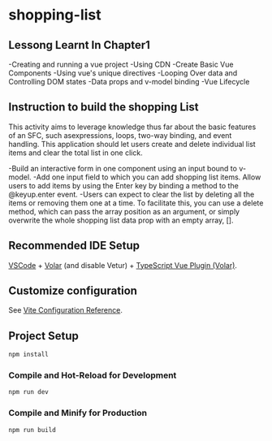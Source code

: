 # shopping-list

## Lessong Learnt In Chapter1

-Creating and running a vue project
-Using CDN
-Create Basic Vue Components
-Using vue's unique directives
-Looping Over data and Controlling DOM states
-Data props and v-model binding
-Vue Lifecycle

## Instruction to build the shopping List

This activity aims to leverage knowledge thus far about the basic features of an SFC, such asexpressions, loops, two-way binding, and event handling.
This application should let users create and delete individual list items and clear the total list in one click.

-Build an interactive form in one component using an input bound to v-model.
-Add one input field to which you can add shopping list items. Allow users to add items by using
the Enter key by binding a method to the @keyup.enter event.
-Users can expect to clear the list by deleting all the items or removing them one at a time. To
facilitate this, you can use a delete method, which can pass the array position as an argument,
or simply overwrite the whole shopping list data prop with an empty array, [].

## Recommended IDE Setup

[VSCode](https://code.visualstudio.com/) + [Volar](https://marketplace.visualstudio.com/items?itemName=Vue.volar) (and disable Vetur) + [TypeScript Vue Plugin (Volar)](https://marketplace.visualstudio.com/items?itemName=Vue.vscode-typescript-vue-plugin).

## Customize configuration

See [Vite Configuration Reference](https://vitejs.dev/config/).

## Project Setup

```sh
npm install
```

### Compile and Hot-Reload for Development

```sh
npm run dev
```

### Compile and Minify for Production

```sh
npm run build
```
